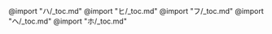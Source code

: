 @import "ハ/_toc.md"
@import "ヒ/_toc.md"
@import "フ/_toc.md"
@import "ヘ/_toc.md"
@import "ホ/_toc.md"
